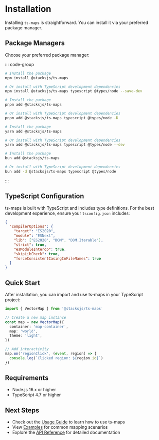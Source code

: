 # Installation

Installing `ts-maps` is straightforward. You can install it via your preferred package manager.

## Package Managers

Choose your preferred package manager:

::: code-group

```sh [npm]
# Install the package
npm install @stacksjs/ts-maps

# Or install with TypeScript development dependencies
npm install @stacksjs/ts-maps typescript @types/node --save-dev
```

```sh [pnpm]
# Install the package
pnpm add @stacksjs/ts-maps

# Or install with TypeScript development dependencies
pnpm add @stacksjs/ts-maps typescript @types/node -D
```

```sh [yarn]
# Install the package
yarn add @stacksjs/ts-maps

# Or install with TypeScript development dependencies
yarn add @stacksjs/ts-maps typescript @types/node --dev
```

```sh [bun]
# Install the package
bun add @stacksjs/ts-maps

# Or install with TypeScript development dependencies
bun add -d @stacksjs/ts-maps typescript @types/node
```

:::

## TypeScript Configuration

ts-maps is built with TypeScript and includes type definitions. For the best development experience, ensure your `tsconfig.json` includes:

```json
{
  "compilerOptions": {
    "target": "ES2020",
    "module": "ESNext",
    "lib": ["ES2020", "DOM", "DOM.Iterable"],
    "strict": true,
    "esModuleInterop": true,
    "skipLibCheck": true,
    "forceConsistentCasingInFileNames": true
  }
}
```

## Quick Start

After installation, you can import and use ts-maps in your TypeScript project:

```typescript
import { VectorMap } from '@stacksjs/ts-maps'

// Create a new map instance
const map = new VectorMap({
  container: 'map-container',
  map: 'world',
  theme: 'light',
})

// Add interactivity
map.on('regionClick', (event, region) => {
  console.log(`Clicked region: ${region.id}`)
})
```

## Requirements

- Node.js 16.x or higher
- TypeScript 4.7 or higher

## Next Steps

- Check out the [Usage Guide](/usage) to learn how to use ts-maps
- View [Examples](/examples) for common mapping scenarios
- Explore the [API Reference](/api) for detailed documentation
